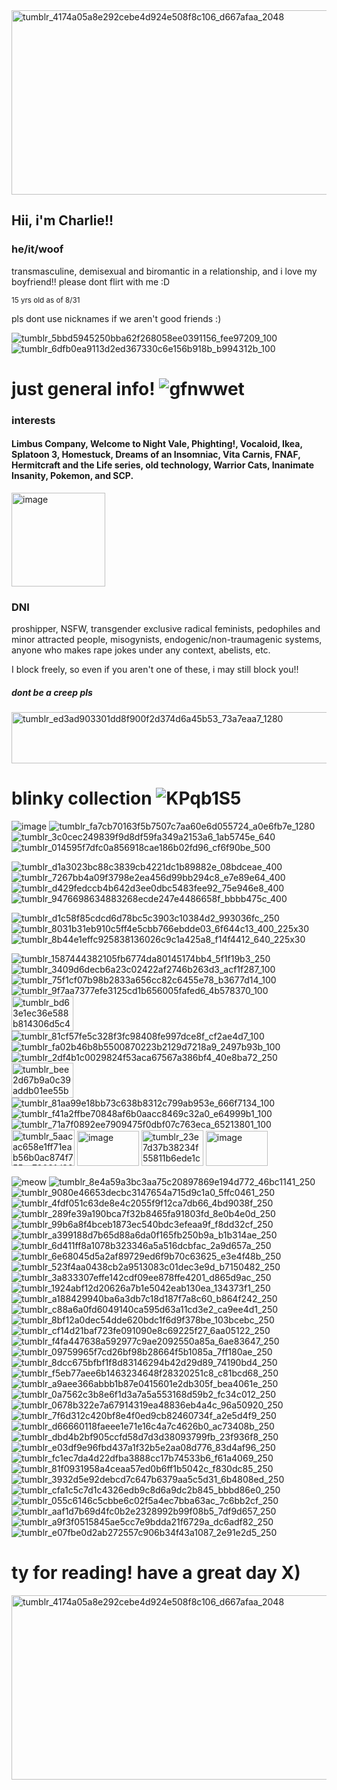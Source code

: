 <img width="2048" height="295" alt="tumblr_4174a05a8e292cebe4d924e508f8c106_d667afaa_2048" src="https://github.com/user-attachments/assets/15c2a05f-cfae-4f5e-bdbc-488c872200e7" />

## Hii, i'm Charlie!!
### he/it/woof
transmasculine, demisexual and biromantic
in a relationship, and i love my boyfriend!! please dont flirt with me :D

<sub>15 yrs old as of 8/31</sub>

pls dont use nicknames if we aren't good friends :) 

![tumblr_5bbd5945250bba62f268058ee0391156_fee97209_100](https://github.com/user-attachments/assets/281c1228-a570-4b22-94b2-5fae9dcc46bf) 
![tumblr_6dfb0ea9113d2ed367330c6e156b918b_b994312b_100](https://github.com/user-attachments/assets/b40e1789-4299-46fc-8650-903e6b779d28)





# just general info! ![gfnwwet](https://github.com/user-attachments/assets/a4d8344e-4729-4eba-b77f-06c82aa13d54)
### interests
#### Limbus Company, Welcome to Night Vale, Phighting!, Vocaloid, Ikea, Splatoon 3, Homestuck, Dreams of an Insomniac, Vita Carnis, FNAF, Hermitcraft and the Life series, old technology, Warrior Cats, Inanimate Insanity, Pokemon, and SCP. 


<img width="150" height="150" alt="image" src="https://github.com/user-attachments/assets/8e9c19ed-e051-45bf-bd40-632aae96bcbc" />


### DNI
proshipper, NSFW, transgender exclusive radical feminists, pedophiles and minor attracted people, misogynists, endogenic/non-traumagenic systems, anyone who makes rape jokes under any context, abelists, etc. 

I block freely, so even if you aren't one of these, i may still block you!!

##### dont be a creep pls

<img width="1080" height="82" alt="tumblr_ed3ad903301dd8f900f2d374d6a45b53_73a7eaa7_1280" src="https://github.com/user-attachments/assets/302b3ea6-8493-4708-9c56-86fe78067fc2" />



# blinky collection  ![KPqb1S5](https://github.com/user-attachments/assets/5303724b-5cb0-42e5-a166-4d76002a6bac)

![image](https://github.com/user-attachments/assets/d7a538a9-1f49-4859-9102-f665bf74651c)
![tumblr_fa7cb70163f5b7507c7aa60e6d055724_a0e6fb7e_1280](https://github.com/user-attachments/assets/83a12a72-68f4-4e7f-a1dc-c890f71d0020)
![tumblr_3c0cec249839f9d8df59fa349a2153a6_1ab5745e_640](https://github.com/user-attachments/assets/76cd0c7a-d094-4d46-a2fa-73ff374ef23f)
![tumblr_014595f7dfc0a856918cae186b02fd96_cf6f90be_500](https://github.com/user-attachments/assets/530c4027-cf17-43e6-940a-62827b997487)

![tumblr_d1a3023bc88c3839cb4221dc1b89882e_08bdceae_400](https://github.com/user-attachments/assets/0248b10e-dbe1-4e33-b3fd-d69bf265d698)
![tumblr_7267bb4a09f3798e2ea456d99bb294c8_e7e89e64_400](https://github.com/user-attachments/assets/344b3582-dc41-47b9-a2a5-20e5b421e3da)
![tumblr_d429fedccb4b642d3ee0dbc5483fee92_75e946e8_400](https://github.com/user-attachments/assets/84fbf3f9-151a-4494-a173-6aeb45a8d069)
![tumblr_9476698634883268ecde247e4486658f_bbbb475c_400](https://github.com/user-attachments/assets/c8cde097-17c7-45e3-82cb-37323ead31fd)

![tumblr_d1c58f85cdcd6d78bc5c3903c10384d2_993036fc_250](https://github.com/user-attachments/assets/778dddf8-5bfb-4b64-be92-c952f42e6a33)
![tumblr_8031b31eb910c5ff4e5cbb766ebdde03_6f644c13_400_225x30](https://github.com/user-attachments/assets/7b923f53-2198-42e6-8656-43fd5d54a6d6)
![tumblr_8b44e1effc925838136026c9c1a425a8_f14f4412_640_225x30](https://github.com/user-attachments/assets/1c8947ff-1bbe-44e9-aa82-e32439887133)


![tumblr_1587444382105fb6774da80145174bb4_5f1f19b3_250](https://github.com/user-attachments/assets/3a2ace86-f7aa-4a78-8f02-7c72976303ec)
![tumblr_3409d6decb6a23c02422af2746b263d3_acf1f287_100](https://github.com/user-attachments/assets/04b9856b-4596-43bd-924d-07b27f30235e)
![tumblr_75f1cf07b98b2833a656cc82c6455e78_b3677d14_100](https://github.com/user-attachments/assets/fa6f0e97-0722-42cb-8572-e5ff8ff6b713)
![tumblr_9f7aa7377efe3125cd1b656005fafed6_4b578370_100](https://github.com/user-attachments/assets/f2df891a-4e84-4150-9a14-dcf78281e22b)
<img width="99" height="56" alt="tumblr_bd63e1ec36e588b814306d5c4b52f5e3_59e733d6_100" src="https://github.com/user-attachments/assets/9065516d-048c-40a9-a509-9bff4f610887" />
![tumblr_81cf57fe5c328f3fc98408fe997dce8f_cf2ae4d7_100](https://github.com/user-attachments/assets/a8301637-38cd-4166-9600-e3acee785632)
![tumblr_fa02b46b8b5500870223b2129d7218a9_2497b93b_100](https://github.com/user-attachments/assets/4b775872-92b5-4b9b-b51f-950333942a69)
![tumblr_2df4b1c0029824f53aca67567a386bf4_40e8ba72_250](https://github.com/user-attachments/assets/98df67dd-c09a-407a-a6ee-b5df6e0a2a36)
<img width="99" height="56" alt="tumblr_bee2d67b9a0c39addb01ee55b96dfc6d_905005f5_250 (1)" src="https://github.com/user-attachments/assets/342ba1be-a6bc-4175-bd58-11b6b83dd13f" />
![tumblr_81aa99e18bb73c638b8312c799ab953e_666f7134_100](https://github.com/user-attachments/assets/8576a231-846e-427d-9435-5306c1fa0baf)
![tumblr_f41a2ffbe70848af6b0aacc8469c32a0_e64999b1_100](https://github.com/user-attachments/assets/c9da749f-d5cc-4514-9555-db797868eff7)
![tumblr_71a7f0892ee7909475f0dbf07c763eca_65213801_100](https://github.com/user-attachments/assets/ab033a76-d05e-4206-9557-1c91181329fb)
<img width="101" height="58" alt="tumblr_5aacac658e1ff71eab56b0ac874f755c_79031d86_250" src="https://github.com/user-attachments/assets/9b3d8383-f6a7-46d3-b8c2-a91c38592c81" />
<img width="99" height="56" alt="image" src="https://github.com/user-attachments/assets/5401da30-4d0e-4d23-8529-18442ab60318" />
<img width="99" height="57" alt="tumblr_23e7d37b38234f55811b6ede1c4635af_814ecb7e_100" src="https://github.com/user-attachments/assets/c84579b6-883d-4efd-9c92-702306924ce9" />
<img width="99" height="56" alt="image" src="https://github.com/user-attachments/assets/2ccd85a1-f508-4145-8625-e4dbdb08f5f0" />






![meow](https://github.com/user-attachments/assets/a2519aa2-5780-44a5-a4d8-62b483ea06cf) 
![tumblr_8e4a59a3bc3aa75c20897869e194d772_46bc1141_250](https://github.com/user-attachments/assets/e91bc6e7-5332-4e52-bd49-1822e87fb8b4)
![tumblr_9080e46653decbc3147654a715d9c1a0_5ffc0461_250](https://github.com/user-attachments/assets/400fd626-b588-4740-86e0-db3ea80c1099)
![tumblr_4fdf051c63de8e4c2055f9f12ca7db66_4bd9038f_250](https://github.com/user-attachments/assets/366fe5bb-bd88-4319-a040-41eab45eefca)
![tumblr_289fe39a190bca7f32b8465fa91803fd_8e0b4e0d_250](https://github.com/user-attachments/assets/5d310f28-b86a-4790-aa11-deb6cf767ced)
![tumblr_99b6a8f4bceb1873ec540bdc3efeaa9f_f8dd32cf_250](https://github.com/user-attachments/assets/25b11867-12f7-421a-97b1-df91913f0651)
![tumblr_a399188d7b65d88a6da0f165fb250b9a_b1b314ae_250](https://github.com/user-attachments/assets/e3906efa-112c-4c40-abd8-b6f32e877cf0)
![tumblr_6d411ff8a1078b323346a5a516dcbfac_2a9d657a_250](https://github.com/user-attachments/assets/6676a739-dd09-473c-aa82-96bbe387ef74)
![tumblr_6e68045d5a2af89729ed6f9b70c63625_e3e4f48b_250](https://github.com/user-attachments/assets/2bb45104-6aca-404c-a807-f3a521b8e2cf)
![tumblr_523f4aa0438cb2a9513083c01dec3e9d_b7150482_250](https://github.com/user-attachments/assets/a5090fe0-75a8-41ee-8cbd-4910aeab51b1)
![tumblr_3a833307effe142cdf09ee878ffe4201_d865d9ac_250](https://github.com/user-attachments/assets/482b6043-f3f3-43ce-8087-3dd121f0ecb6)
![tumblr_1924abf12d20626a7b1e5042eab130ea_134373f1_250](https://github.com/user-attachments/assets/6d1a9439-d00c-40ce-a1dc-1465fcfeec28)
![tumblr_a188429940ba6a3db7c18d187f7a8c60_b864f242_250](https://github.com/user-attachments/assets/1a10cad1-93a5-4eff-b903-6953b3be245c)
![tumblr_c88a6a0fd6049140ca595d63a11cd3e2_ca9ee4d1_250](https://github.com/user-attachments/assets/74bb2611-eedf-4487-99ef-89b17e3cd737)
![tumblr_8bf12a0dec54dde620bdc1f6d9f378be_103bcebc_250](https://github.com/user-attachments/assets/34af5308-e23a-4175-b6fe-29f442f3dceb)
![tumblr_cf14d21baf723fe091090e8c69225f27_6aa05122_250](https://github.com/user-attachments/assets/d7a887e0-14ae-4a6f-af7d-cdd42db42735)
![tumblr_f4fa447638a592977c9ae2092550a85a_6ae83647_250](https://github.com/user-attachments/assets/601f964c-c7c5-4b39-8779-b010c7688f6d)
![tumblr_09759965f7cd26bf98b28664f5b1085a_7ff180ae_250](https://github.com/user-attachments/assets/09298ea9-4e3c-40b8-96e3-86693edcb55f)
![tumblr_8dcc675bfbf1f8d83146294b42d29d89_74190bd4_250](https://github.com/user-attachments/assets/201e54b6-e489-4c7f-9fb2-e165af248963)
![tumblr_f5eb77aee6b1463234648f28320251c8_c81bcd68_250](https://github.com/user-attachments/assets/0e1e8281-66d4-495b-ab66-b910a25cd90d)
![tumblr_a9aee366abbb1b87e0415601e2db305f_bea4061e_250](https://github.com/user-attachments/assets/1281bd6d-6639-4cf5-8a61-03e7655b4d15)
![tumblr_0a7562c3b8e6f1d3a7a5a553168d59b2_fc34c012_250](https://github.com/user-attachments/assets/82a4d0a4-08c9-49d2-85ff-777acd02c135)
![tumblr_0678b322e7a67914319ea48836eb4a4c_96a50920_250](https://github.com/user-attachments/assets/e8720f3b-cfbd-4c9c-b0e8-c5ccab7d49fb)
![tumblr_7f6d312c420bf8e4f0ed9cb82460734f_a2e5d4f9_250](https://github.com/user-attachments/assets/d73f9376-df7c-43dc-bc37-e4cd1ebd7a2b)
![tumblr_d66660118faeee1e71e16c4a7c4626b0_ac73408b_250](https://github.com/user-attachments/assets/40c7e0a4-7b32-4a79-ad90-de00161e4b0e)
![tumblr_dbd4b2bf905ccfd58d7d3d38093799fb_23f936f8_250](https://github.com/user-attachments/assets/c2281553-af07-4426-bfd5-0484f6ef86d1)
![tumblr_e03df9e96fbd437a1f32b5e2aa08d776_83d4af96_250](https://github.com/user-attachments/assets/e7397efe-ac15-4537-a9b1-897856b1f62e)
![tumblr_fc1ec7da4d22dfba3888cc17b74533b6_f61a4069_250](https://github.com/user-attachments/assets/f3de59c4-6475-48d9-a91b-48303850acb7)
![tumblr_81f0931958a4ceaa57ed0b6ff1b5042c_f830dc85_250](https://github.com/user-attachments/assets/b76f6ece-6c1d-418a-b302-1653991b3ab1)
![tumblr_3932d5e92debcd7c647b6379aa5c5d31_6b4808ed_250](https://github.com/user-attachments/assets/4a28f42d-3ec6-4fa1-a6be-235ab495225d)
![tumblr_cfa1c5c7d1c4326edb9c8d6a9dc2b845_bbbd86e0_250](https://github.com/user-attachments/assets/e46ba974-1da0-4ece-90aa-1f064dba67c3)
![tumblr_055c6146c5cbbe6c02f5a4ec7bba63ac_7c6bb2cf_250](https://github.com/user-attachments/assets/39da3218-918a-42be-a473-d76d67f2c5ad)
![tumblr_aaf1d7b69d4fc0b2e2328992b99f08b5_7df9d657_250](https://github.com/user-attachments/assets/59054458-7796-420b-b02a-7c0868a66806)
![tumblr_a9f3f0515845ae5cc7e9bdda21f6729a_dc6adf82_250](https://github.com/user-attachments/assets/218dd92e-00ec-41a8-be7a-b1668ea2e4ab)
![tumblr_e07fbe0d2ab272557c906b34f43a1087_2e91e2d5_250](https://github.com/user-attachments/assets/41124476-a19a-48d3-9aa0-be936d3aa498)



# ty for reading! have a great day X)

<img width="2048" height="295" alt="tumblr_4174a05a8e292cebe4d924e508f8c106_d667afaa_2048" src="https://github.com/user-attachments/assets/b0402652-c1c2-48ac-b3cc-5c27483876e9" />

<!--
**entykk/entykk** is a ✨ _special_ ✨ repository because its `README.md` (this file) appears on your GitHub profile.

Here are some ideas to get you started:

- 🔭 I’m currently working on ...
- 🌱 I’m currently learning ...
- 👯 I’m looking to collaborate on ...
- 🤔 I’m looking for help with ...
- 💬 Ask me about ...
- 📫 How to reach me: ...
- 😄 Pronouns: ...
- ⚡ Fun fact: ...
-->

<!--
**longnosegar/longnosegar** is a ✨ _special_ ✨ repository because its `README.md` (this file) appears on your GitHub profile.

Here are some ideas to get you started:

- 🔭 I’m currently working on ...
- 🌱 I’m currently learning ...
- 👯 I’m looking to collaborate on ...
- 🤔 I’m looking for help with ...
- 💬 Ask me about ...
- 📫 How to reach me: ...
- 😄 Pronouns: ...
- ⚡ Fun fact: ...
-->
